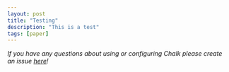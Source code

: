 ```yaml
---
layout: post
title: "Testing"
description: "This is a test"
tags: [paper]
---
```


_If you have any questions about using or configuring Chalk please create an issue <a href="" title="here" rel="noreferrer noopener" target="_blank">here</a>!_
